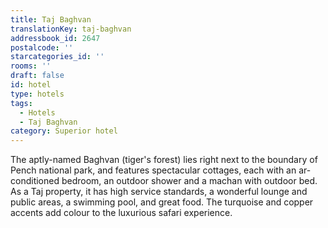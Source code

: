 ```yaml
---
title: Taj Baghvan
translationKey: taj-baghvan
addressbook_id: 2647
postalcode: ''
starcategories_id: ''
rooms: ''
draft: false
id: hotel
type: hotels
tags:
  - Hotels
  - Taj Baghvan
category: Superior hotel
---
```

The aptly-named Baghvan (tiger's forest) lies right next to the boundary of Pench national park, and features spectacular cottages, each with an ar-conditioned bedroom, an outdoor shower and a machan with outdoor bed. As a Taj property, it has high service standards, a wonderful lounge and public areas, a swimming pool, and great food. The turquoise and copper accents add colour to the luxurious safari experience.